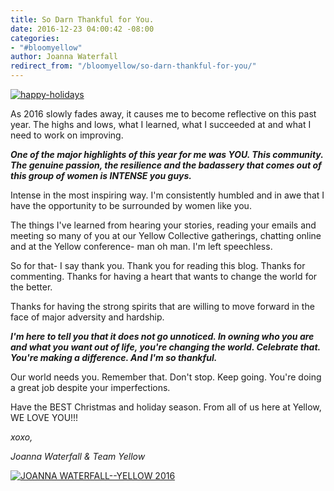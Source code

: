 ```yaml
---
title: So Darn Thankful for You.
date: 2016-12-23 04:00:42 -08:00
categories:
- "#bloomyellow"
author: Joanna Waterfall
redirect_from: "/bloomyellow/so-darn-thankful-for-you/"
---
```


[![happy-holidays](https://yellow-blog-images.imgix.net/2016/12/HAPPY-HOLIDAYS.jpg)](https://yellow-blog-images.imgix.net/2016/12/HAPPY-HOLIDAYS.jpg)

As 2016 slowly fades away, it causes me to become reflective on this past year. The highs and lows, what I learned, what I succeeded at and what I need to work on improving.

_**One of the major highlights of this year for me was YOU. This community. The genuine passion, the resilience and the badassery that comes out of this group of women is INTENSE you guys.**_

Intense in the most inspiring way. I'm consistently humbled and in awe that I have the opportunity to be surrounded by women like you.

The things I've learned from hearing your stories, reading your emails and meeting so many of you at our Yellow Collective gatherings, chatting online and at the Yellow conference- man oh man. I'm left speechless.

So for that- I say thank you. Thank you for reading this blog. Thanks for commenting. Thanks for having a heart that wants to change the world for the better.

Thanks for having the strong spirits that are willing to move forward in the face of major adversity and hardship.

_**I'm here to tell you that it does not go unnoticed. In owning who you are and what you want out of life, you're changing the world. Celebrate that. You're making a difference. And I'm so thankful.**_

Our world needs you. Remember that. Don't stop. Keep going. You're doing a great job despite your imperfections.

Have the BEST Christmas and holiday season. From all of us here at Yellow, WE LOVE YOU!!!

_xoxo,_

_Joanna Waterfall & Team Yellow_

[![JOANNA WATERFALL--YELLOW 2016](https://yellow-blog-images.imgix.net/2016/06/Screen-Shot-2016-06-07-at-1.43.27-AM.png)](http://instagram.com/joannawaterfall)
